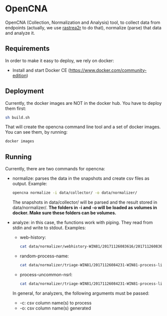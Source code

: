 # OpenCNA

OpenCNA (Collection, Normalization and Analysis) tool, to collect data from endpoints (actually, we use [rastrea2r](https://github.com/aboutsecurity/rastrea2r) to do that), normalize (parse) that data and analyze it.


## Requirements

In order to make it easy to deploy, we rely on docker:
* Install and start Docker CE (https://www.docker.com/community-edition)


## Deployment

Currently, the docker images are NOT in the docker hub. You have to deploy them first:

```bash
sh build.sh
```

That will create the opencna command line tool and a set of docker images. You can see them, by running:

```bash
docker images
```


## Running

Currently, there are two commands for opencna:

* normalize: parses the data in the snapshots and create csv files as output.
    Example:
    ```bash
    opencna normalize -i data/collector/ -o data/normalizer/
    ```
    The snapshots in data/collector/ will be parsed and the result stored in data/normalizer/. **The folders in -i and -o will be loaded as volumes in docker. Make sure these folders can be volumes.**


* analyze: in this case, the functions work with piping. They read from stdin and write to stdout.
    Examples:
    * web-history:
        ```bash
        cat data/normalizer/webhistory-WIN81/20171126083616/20171126083616-WIN81-webhist-demouser1.csv | opencna analyze web-history -c URL -o naked_IP
        ```
    * random-process-name:
        ```bash
        cat data/normalizer/triage-WIN81/20171126084231-WIN81-process-list.csv | opencna analyze random-process-name -c Name -o is_random_name
        ```
    * process-uncommon-nsrl:
        ```bash
        cat data/normalizer/triage-WIN81/20171126084231-WIN81-process-list.csv | opencna analyze process-uncommon-nsrl -c Name -o is_uncommon
        ```

    In general, for analyzers, the following arguments must be passed:
    * -c: csv column name(s) to process
    * -o: csv column name(s) generated
